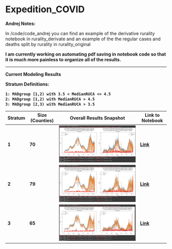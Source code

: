 # Expedition_COVID


<b> Andrej Notes: </b>

In /code/code_andrej you can find an example of the derivative rurality notebook in rurality_derivate and an example of the the regular cases and deaths split by rurality in rurality_original 


<!---

---

The strata are as follows:

{counties |  3 <= median rurality <= 5} - This gives us 702 counties.

| Median Rurality | Count Counties |
| -------------   | -------------  |
|  3.0            | 45             |
|  3.5            | 7              |
|  4.0            | 397            |
|  4.5            | 71             |
|  5.0            | 182            |
| --------------- | -------------- |
| Total           | 702            |

---
 
{counties subset | MAD < 1} - this is 434 counties

| Median Rurality | Count Counties |
| -------------   | -------------  |
|  3.0            | 9              |
|  4.0            | 307            |
|  4.5            | 43             |
|  5.0            | 75             |
| --------------- | -------------- |
| Total           | 434            |

---
 
{counties subset | 1 <= MAD < 2} - 188 counties

| Median Rurality | Count Counties |
| -------------   | -------------  |
|  3.0            | 33             |
|  3.5            | 6              |
|  4.0            | 63             |
|  4.5            | 7              |
|  5.0            | 79             |
| --------------- | -------------- |
| Total           | 188            |
 
---
 
{counties subset | 2 <= MAD < 3} - 69 counties

| Median Rurality | Count Counties |
| -------------   | -------------  |
|  3.0            | 3              |
|  3.5            | 1              |
|  4.0            | 26             |
|  4.5            | 21             |
|  5.0            | 18             |
| --------------- | -------------- |
| Total           | 69             |

---

 
<b> This one is no longer in use as the sample is too small </b>
{counties subset | 3 <= MAD < 4 } - 11 counties

I have also added differenced and derivate data to dataset_raw/

-->

<b> I am currently working on automating pdf saving in notebook code so that it is much more painless to organize all of the results. 

---

<b> Current Modeling Results </b>

Stratum Definitions:

	1: MADgroup [1,2) with 3.5 < MedianRUCA <= 4.5
	2: MADgroup [1,2) with MedianRUCA > 4.5
	3: MADgroup [2,3) with MedianRUCA > 3.5

| Stratum | Size (Counties)|Overall Results Snapshot 		    | Link to Notebook   |
|---------|----------------|----------------------------------------|--------------------|
|   1     |       70       |![](snapshots/dec2021/stratum1_tft.png) |      [Link](code/code_andrej/rurality_december_strata/CovidA21_TFTExtendedDates_Rurality_Rur3_5_4_5_MAD1_2.ipynb)        |
|   2     |       79       |![](snapshots/dec2021/stratum2_tft.png) |      [Link](code/code_andrej/rurality_december_strata/CovidA21_TFTExtendedDates_Rurality_MED4_5_MAD1_2.ipynb )           |
|   3     |       65       |![](snapshots/dec2021/stratum3_tft.png) |      [Link](code/code_andrej/rurality_decemver_strata/CovidA21_TFTExtendedDates_Rurality_Rur3_5_5_MAD2_3.ipynb)          |





